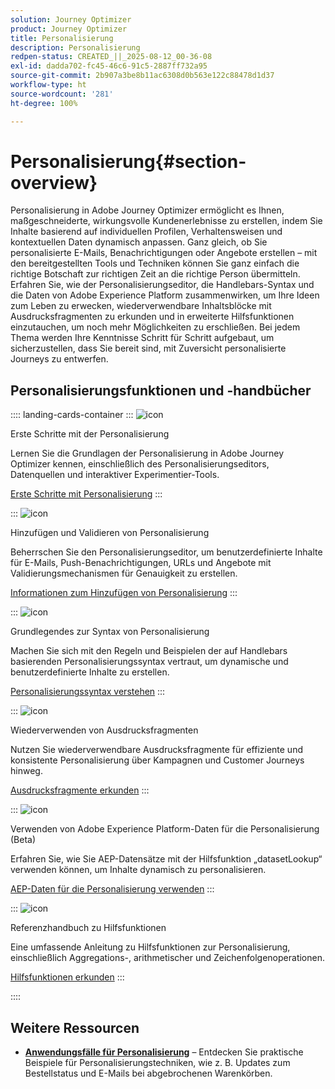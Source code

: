 ```yaml
---
solution: Journey Optimizer
product: Journey Optimizer
title: Personalisierung
description: Personalisierung
redpen-status: CREATED_||_2025-08-12_00-36-08
exl-id: dadda702-fc45-46c6-91c5-2887ff732a95
source-git-commit: 2b907a3be8b11ac6308d0b563e122c88478d1d37
workflow-type: ht
source-wordcount: '281'
ht-degree: 100%

---
```


# Personalisierung{#section-overview}

Personalisierung in Adobe Journey Optimizer ermöglicht es Ihnen, maßgeschneiderte, wirkungsvolle Kundenerlebnisse zu erstellen, indem Sie Inhalte basierend auf individuellen Profilen, Verhaltensweisen und kontextuellen Daten dynamisch anpassen. Ganz gleich, ob Sie personalisierte E-Mails, Benachrichtigungen oder Angebote erstellen – mit den bereitgestellten Tools und Techniken können Sie ganz einfach die richtige Botschaft zur richtigen Zeit an die richtige Person übermitteln. Erfahren Sie, wie der Personalisierungseditor, die Handlebars-Syntax und die Daten von Adobe Experience Platform zusammenwirken, um Ihre Ideen zum Leben zu erwecken, wiederverwendbare Inhaltsblöcke mit Ausdrucksfragmenten zu erkunden und in erweiterte Hilfsfunktionen einzutauchen, um noch mehr Möglichkeiten zu erschließen. Bei jedem Thema werden Ihre Kenntnisse Schritt für Schritt aufgebaut, um sicherzustellen, dass Sie bereit sind, mit Zuversicht personalisierte Journeys zu entwerfen.

## Personalisierungsfunktionen und -handbücher

:::: landing-cards-container
:::
![icon](https://cdn.experienceleague.adobe.com/icons/circle-play.svg)

Erste Schritte mit der Personalisierung

Lernen Sie die Grundlagen der Personalisierung in Adobe Journey Optimizer kennen, einschließlich des Personalisierungseditors, Datenquellen und interaktiver Experimentier-Tools.

[Erste Schritte mit Personalisierung](../using/personalization/personalize.md)
:::

:::
![icon](https://cdn.experienceleague.adobe.com/icons/list-check.svg)

Hinzufügen und Validieren von Personalisierung

Beherrschen Sie den Personalisierungseditor, um benutzerdefinierte Inhalte für E-Mails, Push-Benachrichtigungen, URLs und Angebote mit Validierungsmechanismen für Genauigkeit zu erstellen.

[Informationen zum Hinzufügen von Personalisierung](../using/personalization/personalization-build-expressions.md)
:::

:::
![icon](https://cdn.experienceleague.adobe.com/icons/code-branch.svg)

Grundlegendes zur Syntax von Personalisierung

Machen Sie sich mit den Regeln und Beispielen der auf Handlebars basierenden Personalisierungssyntax vertraut, um dynamische und benutzerdefinierte Inhalte zu erstellen.

[Personalisierungssyntax verstehen](../using/personalization/personalization-syntax.md)
:::

:::
![icon](https://cdn.experienceleague.adobe.com/icons/puzzle-piece.svg)

Wiederverwenden von Ausdrucksfragmenten

Nutzen Sie wiederverwendbare Ausdrucksfragmente für effiziente und konsistente Personalisierung über Kampagnen und Customer Journeys hinweg.

[Ausdrucksfragmente erkunden](../using/personalization/use-expression-fragments.md)
:::

:::
![icon](https://cdn.experienceleague.adobe.com/icons/database.svg)

Verwenden von Adobe Experience Platform-Daten für die Personalisierung (Beta)

Erfahren Sie, wie Sie AEP-Datensätze mit der Hilfsfunktion „datasetLookup“ verwenden können, um Inhalte dynamisch zu personalisieren.

[AEP-Daten für die Personalisierung verwenden](../using/personalization/aep-data-perso.md)
:::

:::
![icon](https://cdn.experienceleague.adobe.com/icons/screwdriver-wrench.svg)

Referenzhandbuch zu Hilfsfunktionen

Eine umfassende Anleitung zu Hilfsfunktionen zur Personalisierung, einschließlich Aggregations-, arithmetischer und Zeichenfolgenoperationen.

[Hilfsfunktionen erkunden](functions-landing-page.md)
:::

::::


## Weitere Ressourcen

- **[Anwendungsfälle für Personalisierung](personalization-use-cases-landing-page.md)** – Entdecken Sie praktische Beispiele für Personalisierungstechniken, wie z. B. Updates zum Bestellstatus und E-Mails bei abgebrochenen Warenkörben.
